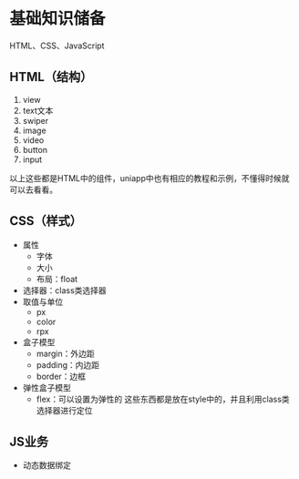 # 基础知识储备
HTML、CSS、JavaScript

## HTML（结构）
1. view
2. text文本
3. swiper
4. image
5. video
6. button
7. input

以上这些都是HTML中的组件，uniapp中也有相应的教程和示例，不懂得时候就可以去看看。

## CSS（样式）
- 属性
	- 字体
	- 大小
	- 布局：float
- 选择器：class类选择器
- 取值与单位
	- px
	- color
	- rpx
- 盒子模型
	- margin：外边距
	- padding：内边距
	- border：边框
- 弹性盒子模型
	- flex：可以设置为弹性的
这些东西都是放在style中的，并且利用class类选择器进行定位

## JS业务
- 动态数据绑定
